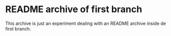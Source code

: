 # README archive of first branch
This archive is just an experiment dealing with an README archive inside de first branch.
